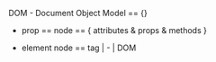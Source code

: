 DOM - Document Object Model == {}

- prop == node == { attributes & props & methods }

- element node == tag | <script>, <p>, <h1>, etc.
- text node == content inside and around of tag
- comment node == <!-- comment -->

- window & document

NAVIGATION

only for elem:
- parentNode
- children - pseudo array
- firstElementChild
- lastElementChild
- previousElementSibling
- nextElementSibling

for elem and text:
- childNodes - pseudo array
- firstChild
- lastChild
- previousSibling
- nextSibling

GET ELEMENT

only one:
- getElementById(id)
- querySelector(selector) | as find()

group of elements:
- getElementsByClassName(className) | as filter()
- querySelectorAll(selector)

UPDATE ELEMENT
by attr:
- id
- name
- src 
- alt
- value
- checked

props:
- classList - pseudo array with methods: 
-- contains(class), 
-- add(), 
-- remove(), 
-- toggle(), 
-- replace()

- style == { all CSS styles in camelCase } ex: font-size => fontSize
- textContent
- attributes == { all attributes of element }
- dataset == { all data-attributes without prefix data- }

methods:
- hasAttribute(attrName)
- getAttribute(attrName)
- setAttribute(attrName, value)


CREATE NEW ELEMENT
as {}
- document.createElement(tag)

ass ''
- '<p>Hello World!</p>'

INSERT element into DOM
as {}
- parentElement.before(...newElems) -- before the parentElement
- parentElement.prepend(...newElems) -- at the start of parentElement || unshift
- parentElement.append(...newElems) -- in the end of parentElement || push
- parentElement.appendChild(newElem) -- in the end of parentElement || push
- parentElement.after(...newElems) -- after parentElement

as ''
- parentElement.insertAjacentHTML('beforebegin', newElem)
- parentElement.insertAjacentHTML('afterbegin', newElem)
- parentElement.insertAjacentHTML('beforeend', newElem)
- parentElement.insertAjacentHTML('afterend', newElem)

- parentElement.innerHTML = 'Hello <span class='accent-text'>World</span>'
- parentElement.innerHTML = newElem

REMOVE ELEMENT
old:
- parentElement.removeChild(elem)

new:
- elem.remove()

CLONE NODE
- node.cloneNode() - not deep
- node.cloneNode(true) - deep

add scripts
<script defer src="./index.js"></script> - | DOM
<script async src="./index.js"></script>
